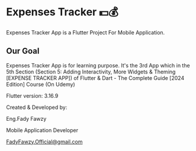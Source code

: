 # Expenses Tracker 💵💰

Expenses Tracker App is a Flutter Project For Mobile Application.

## Our Goal

Expenses Tracker App is for learning purpose.
It's the 3rd App which in the 5th Section (Section 5: Adding Interactivity, More Widgets & Theming [EXPENSE TRACKER APP]) of
Flutter & Dart - The Complete Guide [2024 Edition] Course (On Udemy)

Flutter version: 3.16.9

Created & Developed by:

Eng.Fady Fawzy

Mobile Application Developer

FadyFawzy.Official@gmail.com
